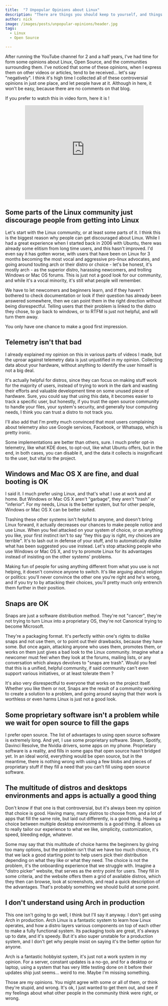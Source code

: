 ```yaml
---
title:  "7 Unpopular Opinions about Linux"
description: "There are things you should keep to yourself, and things you shouldn't. No idea where this falls."
author: nick
image: /images/posts/unpopular-opinions/header.jpg
tags:
  - Linux
  - Open Source

---
```


After running the YouTube channel for 2 and a half years, I've had time for form some opinions about Linux, Open Source, and the communities surrounding them. I've noticed that some of these opinions, when I express them on other videos or articles, tend to be received... let's say "negatively". I think it's high time I collected all of these controversial opinions in just one place, and let people have at it. Although in here, it won't be easy, because there are no comments on that blog.

If you prefer to watch this in video form, here it is !

<p align="center"><iframe style="width:75%;height:300px;" src="https://www.youtube.com/embed/w5TjoBxqBZw" frameborder="0" allow="accelerometer; autoplay; encrypted-media; gyroscope; picture-in-picture" allowfullscreen></iframe></p>


## Some parts of the Linux community just discourage people from getting into Linux

Let's start with the Linux community, or at least some parts of it. I think this is the biggest reason why people can get discouraged about Linux. While I had a great experience when I started back in 2006 with Ubuntu, there was already some elitism from long time users, and this hasn't improved. I'd even say it has gotten worse, with users that have been on Linux for 3 months becoming the most vocal and aggressive pro-linux advocates, and going around touting arch or their distro or choice - let's be honest, it's mostly arch - as the superior distro, harassing newcomers, and trolling Windows or Mac OS forums. This is just not a good look for our community, and while it's a vocal minority, it's still what people will remember.

We have to let newcomers and beginners learn, and if they haven't bothered to check documentation or look if their question has already been answered somewhere, then we can point them in the right direction without being disrespectful. Telling users that their problem is linked to the distro they chose, to go back to windows, or to RTFM is just not helpful, and will turn them away.

You only have one chance to make a good first impression.

## Telemetry isn't that bad

I already explained my opinion on this in various parts of videos I made, but the uproar against telemetry data is just unjustified in my opinion. Collecting data about your hardware, without anything to identify the user himself is not a big deal.

It's actually helpful for distros, since they can focus on making stuff work for the majority of users, instead of trying to work in the dark and wasting their efforts and valuable development time on some unused piece of hardware. Sure, you could say that using this data, it becomes easier to track a specific user, but honestly, if you trust the open source community to handle your files, your system's security, and generally tour computing needs, I think you can trust a distro to not track you.

I'll also add that I'm pretty much convinced that most users complaining about telemetry also use Google services, Facebook, or Whatsapp, which is pretty ironic.

Some implementations are better than others, sure. I much prefer opt-in telemetry, like what KDE does, to opt-out, like what Ubuntu offers, but in the end, in both cases, you can disable it, and the data it collects is insignificant to the user, but vital to the project.

## Windows and Mac OS X are fine, and dual booting is OK

I said it. I much prefer using Linux, and that's what I use at work and at home. But Windows or Mac OS X aren't "garbage", they aren't "trash" or "inferior". For my needs, Linux is the better system, but for other people, Windows or Mac OS X can be better suited.

Trashing these other systems isn't helpful to anyone, and doesn't bring Linux forward, it actually decreases our chances to make people notice and use Linux. When you feel attacked on your system of choice, or on anything you like, your first instinct isn't to say "hey this guy is right, my choices are terrible". It's to lash out in defense of your stuff, and to automatically dislike what has been suggested you use instead. Let's stop attacking people who use Windows or Mac OS X, and try to promote Linux for its advantages instead of insisting on the other systems' problems.

Making fun of people for using anything different from what you use is not helping, it doesn't convince anyone to switch. It's like arguing about religion or politics: you'll never convince the other one you're right and he's wrong, and if you try to by attacking their choices, you'll pretty much only entrench them further in their position.

## Snaps are OK

Snaps are just a software distribution method. They're not "cancer", they're not trying to turn Linux into a proprietary OS, they're not Canonical trying to become Microsoft.

They're a packaging format. It's perfectly within one's rights to dislike snaps and not use them, or to point out their drawbacks, because they have some. But once again, attacking anyone who uses them, promotes them, or works on them just gives a bad look to the Linux community. Imagine what a newcomer must feel when they look at the forums, mailing lists, or any conversation which always devolves to "snaps are trash". Would you feel that this is a unified, helpful community, if said community can't even support various initiatives, or at least tolerate them ?

It's also very disrespectful to everyone that works on the project itself. Whether you like them or not, Snaps are the result of a community working to create a solution to a problem, and going around saying that their work is worthless or even harms Linux is just not a good look.

## Some proprietary software isn't a problem while we wait for open source to fill the gaps

I prefer open source. The list of advantages to using open source software is extremely long. And yet, I use some proprietary software. Steam, Spotify, Davinci Resolve, the Nvidia drivers, some apps on my phone. Proprietary software is a reality, and fills in some gaps that open source hasn't bridged yet. In an ideal world, everything would be open source, but in the meantime, there is nothing wrong with using a few blobs and pieces of proprietary stuff if they fill a need that you can't fill using open source software.

## The multitude of distros and desktops environments and apps is actually a good thing

Don't know if that one is that controversial, but it's always been my opinion that choice is good. Having many, many distros to choose from, and a lot of apps that fill the same role, but laid out differently, is a good thing. Having a choice between multiple desktop environments is a good thing. It allows us to really tailor our experience to what we like, simplicity, customization, speed, bleeding edge, whatever.

Some may say that this multitude of choice harms the beginners by giving too many options, but the problem isn't that we have too much choice, it's that we lack a good starting point to help users pick their distribution depending on what they like or what they need. The choice is not the problem, it's the onboarding experience that we struggle with. Imagine a "distro picker" website, that serves as the entry point for users. They fill in some criteria, and the website offers them a grid of available distros, which they then can browse, look at screenshots, and read a quick description of the advantages. That's probably something we should build at some point.


## I don't understand using Arch in production

This one isn't going to go well, I think but I'll say it anyway. I don't get using Arch in production. Arch Linux is a fantastic system to learn how Linux operates, and how a distro layers various components on top of each other to make a fully functional system. Its packaging tools are great, it's always up to date, and it's speedy. But it's also super unstable for a production system, and I don't get why people insist on saying it's the better option for anyone.

Arch is a fantastic hobbyist system, it's just not a work system in my opinion. For a server, constant updates is a no-go, and for a desktop or laptop, using a system that has very little testing done on it before their updates ship just seems... weird to me. Maybe I'm missing something.


Those are my opinions. You might agree with some or all of them, or think they're stupid, and wrong. It's ok, I just wanted to get them out, and see if my feelings about what other people in the community think were right, or wrong.


